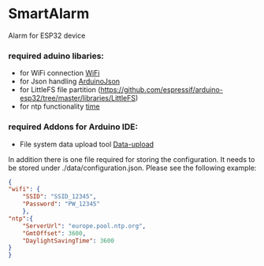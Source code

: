 # SmartAlarm
Alarm for ESP32 device

### required aduino libaries:
- for WiFi connection [WiFi](https://www.arduino.cc/en/Reference/WiFi)
- for Json handling [ArduinoJson](https://arduinojson.org/)
- for LittleFS file partition (https://github.com/espressif/arduino-esp32/tree/master/libraries/LittleFS)
- for ntp functionality [time](https://github.com/espressif/arduino-esp32/tree/master/libraries)

### required Addons for Arduino IDE:
- File system data upload tool [Data-upload](https://github.com/me-no-dev/arduino-esp32fs-plugin)

In addition there is one file required for storing the configuration. It needs to be stored under ./data/configuration.json. Please see the following example:

```json
{
"wifi": {
	"SSID": "SSID_12345",
	"Password": "PW_12345"
	},
"ntp":{
	"ServerUrl": "europe.pool.ntp.org",
	"GmtOffset": 3600,
	"DaylightSavingTime": 3600
}
}
```
